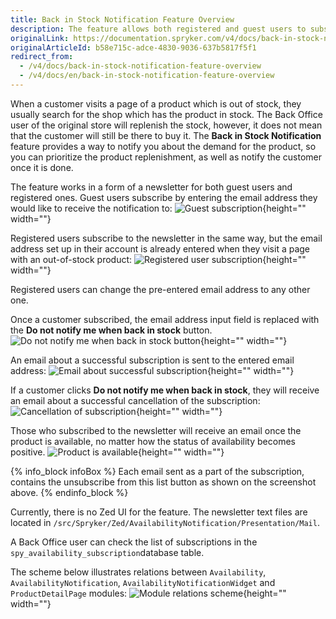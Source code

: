 ```yaml
---
title: Back in Stock Notification Feature Overview
description: The feature allows both registered and guest users to subscribe to the newsletter by specifying the email address they wish to receive the notifications to
originalLink: https://documentation.spryker.com/v4/docs/back-in-stock-notification-feature-overview
originalArticleId: b58e715c-adce-4830-9036-637b5817f5f1
redirect_from:
  - /v4/docs/back-in-stock-notification-feature-overview
  - /v4/docs/en/back-in-stock-notification-feature-overview
---
```


When a customer visits a page of a product which is out of stock, they usually search for the shop which has the product in stock. The Back Office user of the original store will replenish the stock, however, it does not mean that the customer will still be there to buy it. The **Back in Stock Notification** feature provides a way to notify you about the demand for the product, so you can prioritize the product replenishment, as well as notify the customer once it is done.

The feature works in a form of a newsletter for both guest users and registered ones. Guest users subscribe by entering the email address they would like to receive the notification to:
![Guest subscription](https://spryker.s3.eu-central-1.amazonaws.com/docs/Features/Mailing+&+Communication/Product+is+Available+Again/guest-subscription.png){height="" width=""}

Registered users subscribe to the newsletter in the same way, but the email address set up in their account is already entered when they visit a page with an out-of-stock product:
![Registered user subscription](https://spryker.s3.eu-central-1.amazonaws.com/docs/Features/Mailing+&+Communication/Product+is+Available+Again/registered-user-subscription.png){height="" width=""}

Registered users can change the pre-entered email address to any other one.

Once a customer subscribed, the email address input field is replaced with the **Do not notify me when back in stock** button.
![Do not notify me when back in stock button](https://spryker.s3.eu-central-1.amazonaws.com/docs/Features/Mailing+&+Communication/Product+is+Available+Again/do-not-notify-button.png){height="" width=""}

An email about a successful subscription is sent to the entered email address:
![Email about successful subscription](https://spryker.s3.eu-central-1.amazonaws.com/docs/Features/Mailing+&+Communication/Product+is+Available+Again/successful-subscription.png){height="" width=""}

If a customer clicks **Do not notify me when back in stock**, they will receive an email about a successful cancellation of the subscription:
![Cancellation of subscription](https://spryker.s3.eu-central-1.amazonaws.com/docs/Features/Mailing+&+Communication/Product+is+Available+Again/successful-unsubscription.png){height="" width=""}

Those who subscribed to the newsletter will receive an email once the product is available, no matter how the status of availability becomes positive.
![Product is available](https://spryker.s3.eu-central-1.amazonaws.com/docs/Features/Mailing+&+Communication/Product+is+Available+Again/product-is-available.png){height="" width=""}

{% info_block infoBox %}
Each email sent as a part of the subscription, contains the unsubscribe from this list button as shown on the screenshot above.
{% endinfo_block %}

Currently, there is no Zed UI for the feature. The newsletter text files are located in `/src/Spryker/Zed/AvailabilityNotification/Presentation/Mail`.

A Back Office user can check the list of subscriptions in the `spy_availability_subscription`database table.

The scheme below illustrates relations between `Availability`, `AvailabilityNotification`, `AvailabilityNotificationWidget` and `ProductDetailPage` modules:
![Module relations scheme](https://spryker.s3.eu-central-1.amazonaws.com/docs/Features/Mailing+&+Communication/Product+is+Available+Again/module-diagram.png){height="" width=""}

<!-- Last review date: Feb 19, 2019 by Jeremy Foruna, Andrii Tserkovnyi -->
